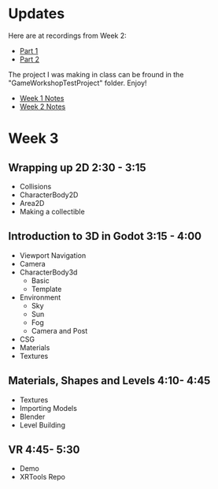 # Updates
Here are at recordings from Week 2:
- [Part 1](https://www.youtube.com/embed/xMl1awcnwGQ?si=-m9bEmLCU3TCm5oM)
- [Part 2](https://www.youtube.com/embed/9N7-lsc_yEo?si=9wnwOjdxisB8KqGg)

The project I was making in class can be fround in the "GameWorkshopTestProject" folder. Enjoy!


- [Week 1 Notes](https://github.com/bezark/SVA-Game-Design-Workshop/blob/main/Week%201%20Notes.md)
- [Week 2 Notes](https://github.com/bezark/SVA-Game-Design-Workshop/blob/main/Week%202%20Notes.md)

# Week 3

## Wrapping up 2D 2:30 - 3:15
- Collisions
- CharacterBody2D
- Area2D
- Making a collectible

## Introduction to 3D in Godot 3:15 - 4:00
- Viewport Navigation
- Camera
- CharacterBody3d
  - Basic
  - Template
- Environment
  - Sky
  - Sun
  - Fog
  - Camera and Post
- CSG
- Materials
- Textures

## Materials, Shapes and Levels 4:10- 4:45
- Textures
- Importing Models
- Blender
- Level Building

## VR 4:45- 5:30
- Demo
- XRTools Repo